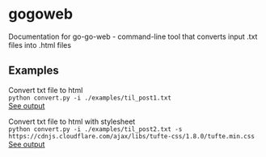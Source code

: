 # gogoweb
Documentation for go-go-web - command-line tool that converts input .txt files into .html files

## Examples

Convert txt file to html</br>
`python convert.py -i ./examples/til_post1.txt`</br>
[See output](https://kliu57.github.io/gogoweb/til_post1.html)

Convert txt file to html with stylesheet</br>
`python convert.py -i ./examples/til_post2.txt -s https://cdnjs.cloudflare.com/ajax/libs/tufte-css/1.8.0/tufte.min.css`</br>
[See output](https://kliu57.github.io/gogoweb/til_post2.html)
